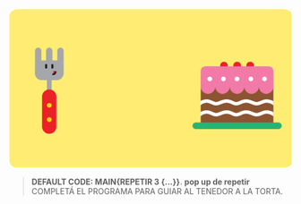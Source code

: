 <div class="mu-kindergarten-context-image-slides">
  <img src="https://raw.githubusercontent.com/MumukiProject/mumuki-guia-gobstones-primeros-programas-kinder/master/assets/escena_torta_1604602898598.svg" alt="El tenedor va a la torta" class="active">
</div>

<gs-toolbox toolbox-url="https://gobstones.runners.mumuki.io/assets/full-kindergarten-toolbox.xml"></gs-toolbox>

<gs-attire attire-url="https://raw.githubusercontent.com/MumukiProject/mumuki-guia-gobstones-primeros-programas-kinder/master/assets/attires/config_1604611351002.json"></gs-attire>

> **DEFAULT CODE: MAIN{REPETIR 3 {...}}**. **pop up de repetir** COMPLETÁ EL PROGRAMA PARA GUIAR AL TENEDOR A LA TORTA.